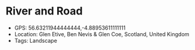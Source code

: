 # River and Road

- GPS: 56.63211944444444,-4.88953611111111
- Location: Glen Etive, Ben Nevis & Glen Coe, Scotland, United Kingdom
- Tags: Landscape
